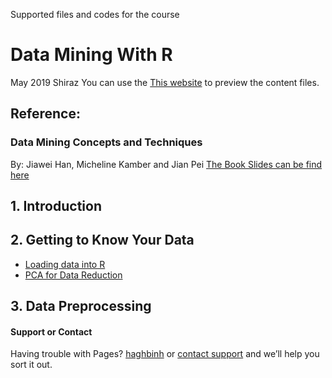 Supported files and codes for the course
# Data Mining With R
May 2019 Shiraz
You can use the [This website](https://haghbinh.github.io/DMwR) to preview the content files.
## Reference:
### Data Mining Concepts and Techniques
By: Jiawei Han, Micheline Kamber and Jian Pei
[The Book Slides can be find here](https://hanj.cs.illinois.edu/bk3/bk3_slidesindex.htm)
## 1. Introduction
## 2. Getting to Know Your Data
 * [Loading data into R](https://haghbinh.github.io/DMwR/html/Loading_data.html)
 * [PCA for Data Reduction](https://haghbinh.github.io/DMwR/html/Dimension_Reduction.html)
##  3. Data Preprocessing 
#### Support or Contact
Having trouble with Pages?  [haghbinh](https://haghbinh.github.com/) or [contact support](haghbinh@gmail.com) and we’ll help you sort it out.


